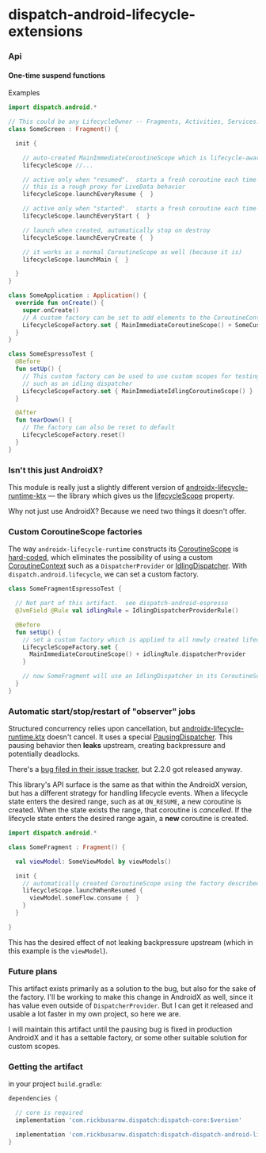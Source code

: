 # dispatch-android-lifecycle-extensions

### Api

#### One-time suspend functions

Examples

```kotlin
import dispatch.android.*

// This could be any LifecycleOwner -- Fragments, Activities, Services...
class SomeScreen : Fragment() {

  init {

    // auto-created MainImmediateCoroutineScope which is lifecycle-aware
    lifecycleScope //...

    // active only when "resumed".  starts a fresh coroutine each time
    // this is a rough proxy for LiveData behavior
    lifecycleScope.launchEveryResume {  }

    // active only when "started".  starts a fresh coroutine each time
    lifecycleScope.launchEveryStart {  }

    // launch when created, automatically stop on destroy
    lifecycleScope.launchEveryCreate {  }

    // it works as a normal CoroutineScope as well (because it is)
    lifecycleScope.launchMain {  }

  }
}
```

```kotlin
class SomeApplication : Application() {
  override fun onCreate() {
    super.onCreate()
    // A custom factory can be set to add elements to the CoroutineContext
    LifecycleScopeFactory.set { MainImmediateCoroutineScope() + SomeCustomElement() }
  }
}
```

```kotlin
class SomeEspressoTest {
  @Before
  fun setUp() {
    // This custom factory can be used to use custom scopes for testing,
    // such as an idling dispatcher
    LifecycleScopeFactory.set { MainImmediateIdlingCoroutineScope() }
  }

  @After
  fun tearDown() {
    // The factory can also be reset to default
    LifecycleScopeFactory.reset()
  }
}
```

### Isn't this just AndroidX?

This module is really just a slightly different version of [androidx-lifecycle-runtime-ktx][androidx-lifecycle-runtime-ktx] — the library which gives us the [lifecycleScope][lifecycleScope] property.

Why not just use AndroidX?  Because we need two things it doesn't offer.

### Custom CoroutineScope factories

The way `androidx-lifecycle-runtime` constructs its [CoroutineScope][coroutineScope] is [hard-coded][lifecycleScope], which eliminates the possibility of using a custom [CoroutineContext][coroutineContext] such as a `DispatcherProvider` or [IdlingDispatcher][idlingDispatcher]. With `dispatch.android.lifecycle`, we can set a custom factory.

```kotlin
class SomeFragmentEspressoTest {

  // Not part of this artifact.  see dispatch-android-espresso
  @JvmField @Rule val idlingRule = IdlingDispatcherProviderRule()

  @Before
  fun setUp() {
    // set a custom factory which is applied to all newly created lifecycleScopes
    LifecycleScopeFactory.set {
      MainImmediateCoroutineScope() + idlingRule.dispatcherProvider
    }

    // now SomeFragment will use an IdlingDispatcher in its CoroutineScope
  }
}
```

### Automatic start/stop/restart of "observer" jobs

Structured concurrency relies upon cancellation, but [androidx-lifecycle-runtime.ktx][androidx-lifecycle-runtime-ktx] doesn't cancel.  It uses a special [PausingDispatcher][pausingDispatcher]. This pausing behavior then **leaks** upstream, creating backpressure and potentially deadlocks.

There's a [bug filed in their issue tracker][b/146370660], but 2.2.0 got released anyway.

This library's API surface is the same as that within the AndroidX version, but has a different strategy for handling lifecycle events.  When a lifecycle state enters the desired range, such as at `ON_RESUME`, a new coroutine is created.  When the state exists the range, that coroutine is *cancelled*. If the lifecycle state enters the desired range again, a **new** coroutine is created.

```Kotlin
import dispatch.android.*

class SomeFragment : Fragment() {

  val viewModel: SomeViewModel by viewModels()

  init {
    // automatically created CoroutineScope using the factory described above
    lifecycleScope.launchWhenResumed {
      viewModel.someFlow.consume {  }
    }
  }

}
```

This has the desired effect of not leaking backpressure upstream (which in this example is the `viewModel`).

### Future plans

This artifact exists primarily as a solution to the bug, but also for the sake of the factory.  I'll be working to make this change in AndroidX as well, since it has value even outside of `DispatcherProvider`.  But I can get it released and usable a lot faster in my own project, so here we are.

I will maintain this artifact until the pausing bug is fixed in production AndroidX and it has a settable factory, or some other suitable solution for custom scopes.

### Getting the artifact

in your project `build.gradle`:

```Groovy
dependencies {

  // core is required
  implementation 'com.rickbusarow.dispatch:dispatch-core:$version'

  implementation 'com.rickbusarow.dispatch:dispatch-dispatch-android-lifecycle-runtime:$version'
}
```

[androidx-lifecycle-runtime-ktx]: https://developer.android.com/jetpack/androidx/releases/lifecycle
[lifecycleScope]: https://cs.android.com/androidx/platform/frameworks/support/+/androidx-master-dev:lifecycle/lifecycle-runtime-ktx/src/main/java/androidx/lifecycle/Lifecycle.kt;l=44
[coroutineContext]: https://kotlinlang.org/api/latest/jvm/stdlib/kotlin.coroutines/-coroutine-context/
[coroutineScope]: https://kotlin.github.io/kotlinx.coroutines/kotlinx-coroutines-core/kotlinx.coroutines/coroutine-scope.html
[flow.conflate]: https://github.com/Kotlin/kotlinx.coroutines/blob/master/docs/flow.md#conflation
[lifecycle.java]: https://cs.android.com/androidx/platform/frameworks/support/+/androidx-master-dev:lifecycle/lifecycle-common/src/main/java/androidx/lifecycle/Lifecycle.java
[idlingDispatcher]: https://github.com/RBusarow/Dispatch/blob/dispatch-android-espresso/src/main/java/dispatch/test/android/IdlingDispatcher.kt
[channel]: https://kotlin.github.io/kotlinx.coroutines/kotlinx-coroutines-core/kotlinx.coroutines.channels/-channel/
[pausingDispatcher]: https://cs.android.com/androidx/platform/frameworks/support/+/androidx-master-dev:lifecycle/lifecycle-runtime-ktx/src/main/java/androidx/lifecycle/PausingDispatcher.kt
[b/146370660]: https://issuetracker.google.com/issues/146370660
